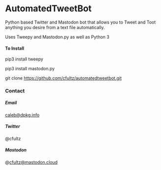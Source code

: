# AutomatedTweetBot
Python based Twitter and Mastodon bot that allows you to Tweet and Toot anything you desire from a text file automatically.

Uses Tweepy and Mastodon.py as well as Python 3

#### To Install
pip3 install tweepy

pip3 install mastodon.py

git clone https://github.com/cfultz/automatedtweetbot.git


### Contact
##### Email 
caleb@dpkg.info
##### Twitter
@cfultz
##### Mastodon
@cfultz@mastodon.cloud
